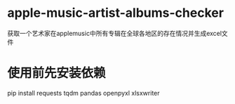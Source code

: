 # apple-music-artist-albums-checker
获取一个艺术家在applemusic中所有专辑在全球各地区的存在情况并生成excel文件
# 使用前先安装依赖
pip install requests tqdm pandas openpyxl xlsxwriter

